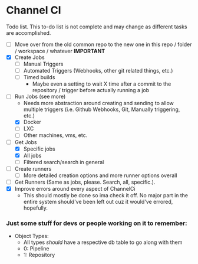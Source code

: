 # Channel CI

Todo list. This to-do list is not complete and may change as different tasks are accomplished.

- [ ] Move over from the old common repo to the new one in this repo / folder / workspace / whatever **IMPORTANT**
- [x] Create Jobs
    - [ ] Manual Triggers
    - [ ] Automated Triggers (Webhooks, other git related things, etc.)
    - [ ] Timed builds
        - Maybe even a setting to wait X time after a commit to the repository / trigger before actually running a job
- [ ] Run Jobs (see more)
    - Needs more abstraction around creating and sending to allow multiple triggers (i.e. Github Webhooks, Git, Manually triggering, etc.)
    - [x] Docker
    - [ ] LXC
    - [ ] Other machines, vms, etc.
- [ ] Get Jobs
    - [x] Specific jobs
    - [x] All jobs
    - [ ] Filtered search/search in general
- [ ] Create runners
    - [ ] More detailed creation options and more runner options overall
- [ ] Get Runners (Same as jobs, please. Search, all, specific.).
- [x] Improve errors around every aspect of ChannelCi
    - This should mostly be done so ima check it off. No major part in the entire system should've been left out cuz it would've errored, hopefully.

### Just some stuff for devs or people working on it to remember:
- Object Types:
    - All types *should* have a respective db table to go along with them
    - 0: Pipeline
    - 1: Repository